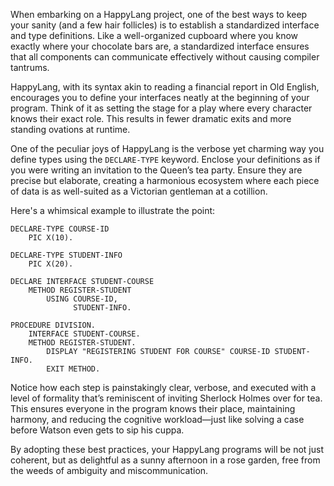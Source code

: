 When embarking on a HappyLang project, one of the best ways to keep your sanity (and a few hair follicles) is to establish a standardized interface and type definitions. Like a well-organized cupboard where you know exactly where your chocolate bars are, a standardized interface ensures that all components can communicate effectively without causing compiler tantrums.

HappyLang, with its syntax akin to reading a financial report in Old English, encourages you to define your interfaces neatly at the beginning of your program. Think of it as setting the stage for a play where every character knows their exact role. This results in fewer dramatic exits and more standing ovations at runtime.

One of the peculiar joys of HappyLang is the verbose yet charming way you define types using the `DECLARE-TYPE` keyword. Enclose your definitions as if you were writing an invitation to the Queen’s tea party. Ensure they are precise but elaborate, creating a harmonious ecosystem where each piece of data is as well-suited as a Victorian gentleman at a cotillion.

Here's a whimsical example to illustrate the point:

```plaintext
DECLARE-TYPE COURSE-ID
    PIC X(10).

DECLARE-TYPE STUDENT-INFO
    PIC X(20).

DECLARE INTERFACE STUDENT-COURSE
    METHOD REGISTER-STUDENT
        USING COURSE-ID,
              STUDENT-INFO.

PROCEDURE DIVISION.
    INTERFACE STUDENT-COURSE.
    METHOD REGISTER-STUDENT.
        DISPLAY "REGISTERING STUDENT FOR COURSE" COURSE-ID STUDENT-INFO.
        EXIT METHOD.
```

Notice how each step is painstakingly clear, verbose, and executed with a level of formality that’s reminiscent of inviting Sherlock Holmes over for tea. This ensures everyone in the program knows their place, maintaining harmony, and reducing the cognitive workload—just like solving a case before Watson even gets to sip his cuppa. 

By adopting these best practices, your HappyLang programs will be not just coherent, but as delightful as a sunny afternoon in a rose garden, free from the weeds of ambiguity and miscommunication.